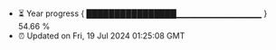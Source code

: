 - ⏳ Year progress { ████████████████▁▁▁▁▁▁▁▁▁▁▁▁▁▁ } 54.66 %
- ⏰ Updated on Fri, 19 Jul 2024 01:25:08 GMT

